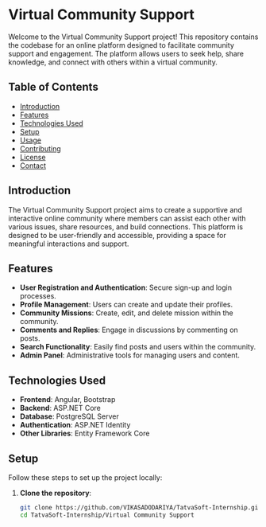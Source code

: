 # Virtual Community Support

Welcome to the Virtual Community Support project! This repository contains the codebase for an online platform designed to facilitate community support and engagement. The platform allows users to seek help, share knowledge, and connect with others within a virtual community.

## Table of Contents

- [Introduction](#introduction)
- [Features](#features)
- [Technologies Used](#technologies-used)
- [Setup](#setup)
- [Usage](#usage)
- [Contributing](#contributing)
- [License](#license)
- [Contact](#contact)

## Introduction

The Virtual Community Support project aims to create a supportive and interactive online community where members can assist each other with various issues, share resources, and build connections. This platform is designed to be user-friendly and accessible, providing a space for meaningful interactions and support.

## Features

- **User Registration and Authentication**: Secure sign-up and login processes.
- **Profile Management**: Users can create and update their profiles.
- **Community Missions**: Create, edit, and delete mission within the community.
- **Comments and Replies**: Engage in discussions by commenting on posts.
- **Search Functionality**: Easily find posts and users within the community.
- **Admin Panel**: Administrative tools for managing users and content.

## Technologies Used

- **Frontend**: Angular, Bootstrap
- **Backend**: ASP.NET Core
- **Database**: PostgreSQL Server
- **Authentication**: ASP.NET Identity
- **Other Libraries**: Entity Framework Core

## Setup

Follow these steps to set up the project locally:

1. **Clone the repository**:
   ```bash
   git clone https://github.com/VIKASADODARIYA/TatvaSoft-Internship.git
   cd TatvaSoft-Internship/Virtual Community Support
